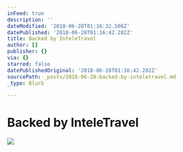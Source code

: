 ```yaml
---
inFeed: true
description: ''
dateModified: '2018-06-28T01:16:32.506Z'
datePublished: '2018-06-28T01:16:42.282Z'
title: Backed by InteleTravel
author: []
publisher: {}
via: {}
starred: false
datePublishedOriginal: '2018-06-28T01:16:42.282Z'
sourcePath: _posts/2018-06-28-backed-by-inteletravel.md
_type: Blurb

---
```

# Backed by InteleTravel
![](https://the-grid-user-content.s3-us-west-2.amazonaws.com/ff24c023-37f3-4664-a96d-9586b1987c2c.jpg)